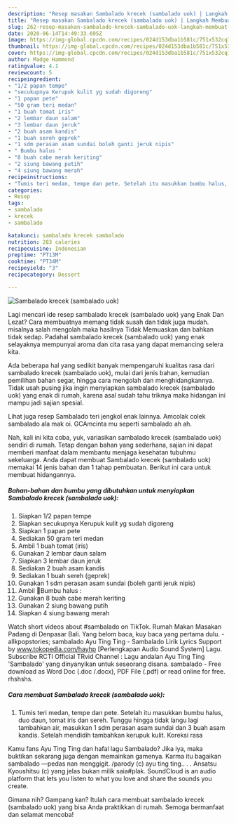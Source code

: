 ```yaml
---
description: "Resep masakan Sambalado krecek (sambalado uok) | Langkah Membuat Sambalado krecek (sambalado uok) Yang Bikin Ngiler"
title: "Resep masakan Sambalado krecek (sambalado uok) | Langkah Membuat Sambalado krecek (sambalado uok) Yang Bikin Ngiler"
slug: 262-resep-masakan-sambalado-krecek-sambalado-uok-langkah-membuat-sambalado-krecek-sambalado-uok-yang-bikin-ngiler
date: 2020-06-14T14:49:33.695Z
image: https://img-global.cpcdn.com/recipes/024d153dba1b581c/751x532cq70/sambalado-krecek-sambalado-uok-foto-resep-utama.jpg
thumbnail: https://img-global.cpcdn.com/recipes/024d153dba1b581c/751x532cq70/sambalado-krecek-sambalado-uok-foto-resep-utama.jpg
cover: https://img-global.cpcdn.com/recipes/024d153dba1b581c/751x532cq70/sambalado-krecek-sambalado-uok-foto-resep-utama.jpg
author: Madge Hammond
ratingvalue: 4.1
reviewcount: 5
recipeingredient:
- "1/2 papan tempe"
- "secukupnya Kerupuk kulit yg sudah digoreng"
- "1 papan pete"
- "50 gram teri medan"
- "1 buah tomat iris"
- "2 lembar daun salam"
- "3 lembar daun jeruk"
- "2 buah asam kandis"
- "1 buah sereh geprek"
- "1 sdm perasan asam sundai boleh ganti jeruk nipis"
- " Bumbu halus "
- "8 buah cabe merah keriting"
- "2 siung bawang putih"
- "4 siung bawang merah"
recipeinstructions:
- "Tumis teri medan, tempe dan pete. Setelah itu masukkan bumbu halus, duo daun, tomat iris dan sereh. Tunggu hingga tidak langu lagi tambahkan air, masukkan 1 sdm perasan asam sundai dan 3 buah asam kandis. Setelah mendidih tambahkan kerupuk kulit. Koreksi rasa"
categories:
- Resep
tags:
- sambalado
- krecek
- sambalado

katakunci: sambalado krecek sambalado 
nutrition: 283 calories
recipecuisine: Indonesian
preptime: "PT13M"
cooktime: "PT34M"
recipeyield: "3"
recipecategory: Dessert

---
```



![Sambalado krecek (sambalado uok)](https://img-global.cpcdn.com/recipes/024d153dba1b581c/751x532cq70/sambalado-krecek-sambalado-uok-foto-resep-utama.jpg)

Lagi mencari ide resep sambalado krecek (sambalado uok) yang Enak Dan Lezat? Cara membuatnya memang tidak susah dan tidak juga mudah. misalnya salah mengolah maka hasilnya Tidak Memuaskan dan bahkan tidak sedap. Padahal sambalado krecek (sambalado uok) yang enak selayaknya mempunyai aroma dan cita rasa yang dapat memancing selera kita.

Ada beberapa hal yang sedikit banyak mempengaruhi kualitas rasa dari sambalado krecek (sambalado uok), mulai dari jenis bahan, kemudian pemilihan bahan segar, hingga cara mengolah dan menghidangkannya. Tidak usah pusing jika ingin menyiapkan sambalado krecek (sambalado uok) yang enak di rumah, karena asal sudah tahu triknya maka hidangan ini mampu jadi sajian spesial.

Lihat juga resep Sambalado teri jengkol enak lainnya. Amcolak colek sambalado ala mak oi. GCAmcinta mu seperti sambalado ah ah.


Nah, kali ini kita coba, yuk, variasikan sambalado krecek (sambalado uok) sendiri di rumah. Tetap dengan bahan yang sederhana, sajian ini dapat memberi manfaat dalam membantu menjaga kesehatan tubuhmu sekeluarga. Anda dapat membuat Sambalado krecek (sambalado uok) memakai 14 jenis bahan dan 1 tahap pembuatan. Berikut ini cara untuk membuat hidangannya.

<!--inarticleads1-->

##### Bahan-bahan dan bumbu yang dibutuhkan untuk menyiapkan Sambalado krecek (sambalado uok):

1. Siapkan 1/2 papan tempe
1. Siapkan secukupnya Kerupuk kulit yg sudah digoreng
1. Siapkan 1 papan pete
1. Sediakan 50 gram teri medan
1. Ambil 1 buah tomat (iris)
1. Gunakan 2 lembar daun salam
1. Siapkan 3 lembar daun jeruk
1. Sediakan 2 buah asam kandis
1. Sediakan 1 buah sereh (geprek)
1. Gunakan 1 sdm perasan asam sundai (boleh ganti jeruk nipis)
1. Ambil  🌻Bumbu halus :
1. Gunakan 8 buah cabe merah keriting
1. Gunakan 2 siung bawang putih
1. Siapkan 4 siung bawang merah


Watch short videos about #sambalado on TikTok. Rumah Makan Masakan Padang di Denpasar Bali. Yang belom baca, kuy baca yang pertama dulu. -allkpopstories; sambalado Ayu Ting Ting - Sambalado Lirik Lyrics Support by www.tokopedia.com/hayhp [Perlengkapan Audio Sound System] Lagu. Subscribe RCTI Official TRvid Channel : Lagu andalan Ayu Ting Ting &#39;Sambalado&#39; yang dinyanyikan untuk seseorang disana. sambalado - Free download as Word Doc (.doc /.docx), PDF File (.pdf) or read online for free. rhshshs. 

<!--inarticleads2-->

##### Cara membuat Sambalado krecek (sambalado uok):

1. Tumis teri medan, tempe dan pete. Setelah itu masukkan bumbu halus, duo daun, tomat iris dan sereh. Tunggu hingga tidak langu lagi tambahkan air, masukkan 1 sdm perasan asam sundai dan 3 buah asam kandis. Setelah mendidih tambahkan kerupuk kulit. Koreksi rasa


Kamu fans Ayu Ting Ting dan hafal lagu Sambalado? Jika iya, maka buktikan sekarang juga dengan memainkan gamenya. Karma itu bagaikan sambalado ―pedas nan menggigit. /parody (c) ayu ting ting.. . . Ansatsu Kyoushitsu (c) yang jelas bukan milik saia#plak. SoundCloud is an audio platform that lets you listen to what you love and share the sounds you create. 

Gimana nih? Gampang kan? Itulah cara membuat sambalado krecek (sambalado uok) yang bisa Anda praktikkan di rumah. Semoga bermanfaat dan selamat mencoba!
